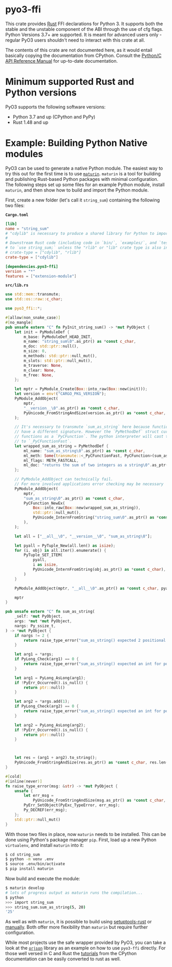 # pyo3-ffi

This crate provides [Rust](https://www.rust-lang.org/) FFI declarations for Python 3.
It supports both the stable and the unstable component of the ABI through the use of cfg flags.
Python Versions 3.7+ are supported.
It is meant for advanced users only - regular PyO3 users shouldn't
need to interact with this crate at all.

The contents of this crate are not documented here, as it would entail
basically copying the documentation from CPython. Consult the [Python/C API Reference
Manual][capi] for up-to-date documentation.

# Minimum supported Rust and Python versions

PyO3 supports the following software versions:
  - Python 3.7 and up (CPython and PyPy)
  - Rust 1.48 and up

# Example: Building Python Native modules

PyO3 can be used to generate a native Python module. The easiest way to try this out for the
first time is to use [`maturin`]. `maturin` is a tool for building and publishing Rust-based
Python packages with minimal configuration. The following steps set up some files for an example
Python module, install `maturin`, and then show how to build and import the Python module.

First, create a new folder (let's call it `string_sum`) containing the following two files:

**`Cargo.toml`**

```toml
[lib]
name = "string_sum"
# "cdylib" is necessary to produce a shared library for Python to import from.
#
# Downstream Rust code (including code in `bin/`, `examples/`, and `tests/`) will not be able
# to `use string_sum;` unless the "rlib" or "lib" crate type is also included, e.g.:
# crate-type = ["cdylib", "rlib"]
crate-type = ["cdylib"]

[dependencies.pyo3-ffi]
version = "*"
features = ["extension-module"]
```

**`src/lib.rs`**
```rust
use std::mem::transmute;
use std::os::raw::c_char;

use pyo3_ffi::*;

#[allow(non_snake_case)]
#[no_mangle]
pub unsafe extern "C" fn PyInit_string_sum() -> *mut PyObject {
    let init = PyModuleDef {
        m_base: PyModuleDef_HEAD_INIT,
        m_name: "string_sum\0".as_ptr() as *const c_char,
        m_doc: std::ptr::null(),
        m_size: 0,
        m_methods: std::ptr::null_mut(),
        m_slots: std::ptr::null_mut(),
        m_traverse: None,
        m_clear: None,
        m_free: None,
    };

    let mptr = PyModule_Create(Box::into_raw(Box::new(init)));
    let version = env!("CARGO_PKG_VERSION");
    PyModule_AddObject(
        mptr,
        "__version__\0".as_ptr() as *const c_char,
        PyUnicode_FromStringAndSize(version.as_ptr() as *const c_char, version.len() as isize),
    );

    // It's necessary to transmute `sum_as_string` here because functions marked with `METH_FASTCALL`
    // have a different signature. However the `PyMethodDef` struct currently represents all
    // functions as a `PyCFunction`. The python interpreter will cast the function pointer back 
    // to `_PyCFunctionFast`.
    let wrapped_sum_as_string = PyMethodDef {
        ml_name: "sum_as_string\0".as_ptr() as *const c_char,
        ml_meth: Some(transmute::<_PyCFunctionFast, PyCFunction>(sum_as_string)),
        ml_flags: METH_FASTCALL,
        ml_doc: "returns the sum of two integers as a string\0".as_ptr() as *const c_char,
    };

    // PyModule_AddObject can technically fail.
    // For more involved applications error checking may be necessary
    PyModule_AddObject(
        mptr,
        "sum_as_string\0".as_ptr() as *const c_char,
        PyCFunction_NewEx(
            Box::into_raw(Box::new(wrapped_sum_as_string)),
            std::ptr::null_mut(),
            PyUnicode_InternFromString("string_sum\0".as_ptr() as *const c_char),
        ),
    );

    let all = ["__all__\0", "__version__\0", "sum_as_string\0"];

    let pyall = PyTuple_New(all.len() as isize);
    for (i, obj) in all.iter().enumerate() {
        PyTuple_SET_ITEM(
            pyall,
            i as isize,
            PyUnicode_InternFromString(obj.as_ptr() as *const c_char),
        )
    }

    PyModule_AddObject(mptr, "__all__\0".as_ptr() as *const c_char, pyall);

    mptr
}

pub unsafe extern "C" fn sum_as_string(
    _self: *mut PyObject,
    args: *mut *mut PyObject,
    nargs: Py_ssize_t,
) -> *mut PyObject {
    if nargs != 2 {
        return raise_type_error("sum_as_string() expected 2 positional arguments");
    }

    let arg1 = *args;
    if PyLong_Check(arg1) == 0 {
        return raise_type_error("sum_as_string() expected an int for positional argument 1");
    }

    let arg1 = PyLong_AsLong(arg1);
    if !PyErr_Occurred().is_null() {
        return ptr::null()
    }

    let arg2 = *args.add(1);
    if PyLong_Check(arg2) == 0 {
        return raise_type_error("sum_as_string() expected an int for positional argument 2");
    }

    let arg2 = PyLong_AsLong(arg2);
    if !PyErr_Occurred().is_null() {
        return ptr::null()
    }



    let res = (arg1 + arg2).to_string();
    PyUnicode_FromStringAndSize(res.as_ptr() as *const c_char, res.len() as isize)
}

#[cold]
#[inline(never)]
fn raise_type_error(msg: &str) -> *mut PyObject {
    unsafe {
        let err_msg =
            PyUnicode_FromStringAndSize(msg.as_ptr() as *const c_char, msg.len() as isize);
        PyErr_SetObject(PyExc_TypeError, err_msg);
        Py_DECREF(err_msg);
    };
    std::ptr::null_mut()
}
```

With those two files in place, now `maturin` needs to be installed. This can be done using
Python's package manager `pip`. First, load up a new Python `virtualenv`, and install `maturin`
into it:
```bash
$ cd string_sum
$ python -m venv .env
$ source .env/bin/activate
$ pip install maturin
```

Now build and execute the module:
```bash
$ maturin develop
# lots of progress output as maturin runs the compilation...
$ python
>>> import string_sum
>>> string_sum.sum_as_string(5, 20)
'25'
```

As well as with `maturin`, it is possible to build using [setuptools-rust] or
[manually][manual_builds]. Both offer more flexibility than `maturin` but require further
configuration.


While most projects use the safe wrapper provided by PyO3,
you can take a look at the [`orjson`] library as an example on how to use `pyo3-ffi` directly.
For those well versed in C and Rust the [tutorials] from the CPython documentation
can be easily converted to rust as well.

[tutorials]: https://docs.python.org/3/extending/
[`orjson`]: https://github.com/ijl/orjson
[capi]: https://docs.python.org/3/c-api/index.html
[`maturin`]: https://github.com/PyO3/maturin "Build and publish crates with pyo3, rust-cpython and cffi bindings as well as rust binaries as python packages"
[`pyo3-build-config`]: https://docs.rs/pyo3-build-config
[feature flags]: https://doc.rust-lang.org/cargo/reference/features.html "Features - The Cargo Book"
[manual_builds]: https://pyo3.rs/latest/building_and_distribution.html#manual-builds "Manual builds - Building and Distribution - PyO3 user guide"
[setuptools-rust]: https://github.com/PyO3/setuptools-rust "Setuptools plugin for Rust extensions"
[PEP 384]: https://www.python.org/dev/peps/pep-0384 "PEP 384 -- Defining a Stable ABI"
[Features chapter of the guide]: https://pyo3.rs/latest/features.html#features-reference "Features Reference - PyO3 user guide"
